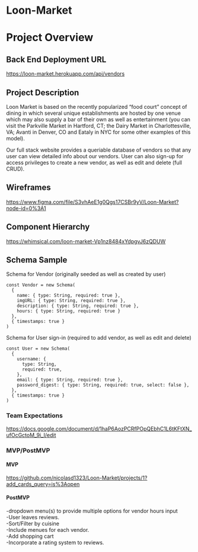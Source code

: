 # Loon-Market

# Project Overview

## Back End Deployment URL
https://loon-market.herokuapp.com/api/vendors
## Project Description

Loon Market is based on the recently popularized “food court” concept of dining in which several unique establishments are hosted by one venue which may also supply a bar of their own as well as entertainment (you can visit the Parkville Market in Hartford, CT; the Dairy Market in Charlottesville, VA; Avanti in Denver, CO and Eataly in NYC for some other examples of this model).

Our full stack website provides a queriable database of vendors so that any user can view detailed info about our vendors. User can also sign-up for access privileges to create a new vendor, as well as edit and delete (full CRUD).  


## Wireframes
https://www.figma.com/file/S3vhAeE1g0Qgs17CSBr9yV/Loon-Market?node-id=0%3A1

## Component Hierarchy
https://whimsical.com/loon-market-Vp1nz8484xYdpgvJ6zQDUW

## Schema Sample

Schema for Vendor (originally seeded as well as created by user)

```
const Vendor = new Schema(
  {
    name: { type: String, required: true },
    imgURL: { type: String, required: true },
    description: { type: String, required: true },
    hours: { type: String, required: true }
  },
  { timestamps: true }
)
```


Schema for User sign-in (required to add vendor, as well as edit and delete)
```
const User = new Schema(
  {
    username: {
      type: String,
      required: true,
    },
    email: { type: String, required: true },
    password_digest: { type: String, required: true, select: false },
  },
  { timestamps: true }
)
```
### Team Expectations

https://docs.google.com/document/d/1haP6AozPCRfPOpQEbhC1L6tKFtXN_ufOcGctoM_9i_I/edit

### MVP/PostMVP

#### MVP 

https://github.com/nicolasd1323/Loon-Market/projects/1?add_cards_query=is%3Aopen

#### PostMVP  

-dropdown menu(s) to provide multiple options for vendor hours input<br>
-User leaves reviews.<br>
-Sort/Filter by cuisine <br>
-Include menues for each vendor.<br>
-Add shopping cart <br>
-Incorporate a rating system to reviews.<br>


